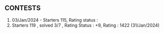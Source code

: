 CONTESTS
--------

1. 03/Jan/2024 - Starters 115, Rating status :
2. Starters 119 , solved 3/7 , Rating Status : +9, Rating : 1422 (31/Jan/2024)
